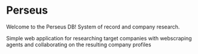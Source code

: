 # Perseus
Welcome to the Perseus DB!
System of record and company research.

Simple web application for researching target companies with webscraping agents and collaborating on the resulting company profiles
